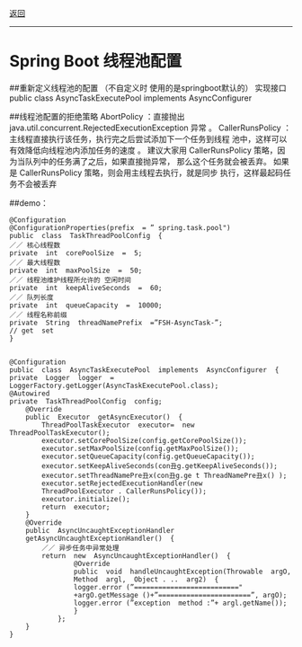 <p>
<a href="#" onclick="refreshContent('springboot')">返回</a>
</p>

---

# Spring Boot 线程池配置

##重新定义线程池的配置  （不自定义时 使用的是springboot默认的）
    实现接口
    public  class  AsyncTaskExecutePool  implements  AsyncConfigurer

##线程池配置的拒绝策略
    AbortPolicy ：直接抛出 java.util.concurrent.RejectedExecutionException 异常 。
    CallerRunsPolicy ：主线程直接执行该任务，执行完之后尝试添加下一个任务到线程
        池中，这样可以有效降低向线程池内添加任务的速度 。
        建议大家用 CallerRunsPolicy 策略，因为当队列中的任务满了之后，如果直接抛异常，
        那么这个任务就会被丢弃。 如果是 CallerRunsPolicy 策略，则会用主线程去执行，就是同步
        执行，这样最起码任务不会被丢弃

##demo：

    @Configuration
    @ConfigurationProperties(prefix  = ” spring.task.pool")
    public  class  TaskThreadPoolConfig  {
    ／／ 核心线程数
    private  int  corePoolSize  =  5;
    ／／ 最大线程数
    private  int  maxPoolSize  =  50;
    ／／ 线程池维护线程所允许的 空闲时间
    private  int  keepAliveSeconds  =  60;
    ／／ 队列长度
    private  int  queueCapacity  =  10000;
    ／／ 线程名称前缀
    private  String  threadNamePrefix  =”FSH-AsyncTask-”;
    // get  set
    }
    

    @Configuration 
    public  class  AsyncTaskExecutePool  implements  AsyncConfigurer  { 
    private  Logger  logger  = 
    LoggerFactory.getLogger(AsyncTaskExecutePool.class); 
    @Autowired 
    private  TaskThreadPoolConfig  config; 
        @Override 
        public  Executor  getAsyncExecutor()  { 
            ThreadPoolTaskExecutor  executor=  new  ThreadPoolTaskExecutor(); 
            executor.setCorePoolSize(config.getCorePoolSize()); 
            executor.setMaxPoolSize(config.getMaxPoolSize()); 
            executor.setQueueCapacity(config.getQueueCapacity()); 
            executor.setKeepAliveSeconds(con丑g.getKeepAliveSeconds());
            executor.setThreadNamePre丑x(con丑g.ge t ThreadNamePre丑x() ); 
            executor.setRejectedExecutionHandler(new 
            ThreadPoolExecutor . CallerRunsPolicy()); 
            executor.initialize(); 
            return  executor; 
        }
        @Override 
        public  AsyncUncaughtExceptionHandler 
        getAsyncUncaughtExceptionHandler()  { 
            ／／ 异步任务中异常处理
            return  new  AsyncUncaughtExceptionHandler()  { 
                    @Override 
                    public  void  handleUncaughtException(Throwable  argO, 
                    Method  argl,  Object . ..  arg2)  { 
                    logger.error (”==========================" 
                    +argO.getMessage ()+”=======================”, argO); 
                    logger.error (”exception  method :”+ argl.getName()); 
                    }
                };  
        }
    }
